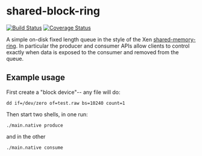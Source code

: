 shared-block-ring
=================

[![Build Status](https://travis-ci.org/mirage/shared-block-ring.png?branch=master)](https://travis-ci.org/mirage/shared-block-ring)
[![Coverage Status](https://coveralls.io/repos/mirage/shared-block-ring/badge.png?branch=master)](https://coveralls.io/r/mirage/shared-block-ring?branch=master)

A simple on-disk fixed length queue in the style of the
Xen [shared-memory-ring](https://github.com/mirage/shared-memory-ring).
In particular the producer and consumer APIs allow clients to control
exactly when data is exposed to the consumer and removed from the queue.

Example usage
-------------

First create a "block device"-- any file will do:
```
dd if=/dev/zero of=test.raw bs=10240 count=1
```

Then start two shells, in one run:
```
./main.native produce
```
and in the other
```
./main.native consume
```


